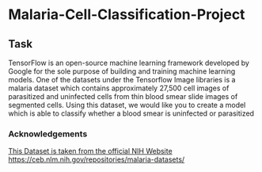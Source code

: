 # Malaria-Cell-Classification-Project
## Task
TensorFlow is an open-source machine learning framework developed by Google for the sole purpose of building and training machine learning models.
One of the datasets under the Tensorflow Image libraries is a malaria dataset which contains approximately 27,500 cell images of parasitized and uninfected cells from thin blood smear slide images of segmented cells.
 Using this dataset, we would like you to create a model which is able to classify whether a blood smear is uninfected or parasitized
 ### Acknowledgements
 [This Dataset is taken from the official NIH Website](#https://ceb.nlm.nih.gov/repositories/malaria-datasets/)
 https://ceb.nlm.nih.gov/repositories/malaria-datasets/
 
